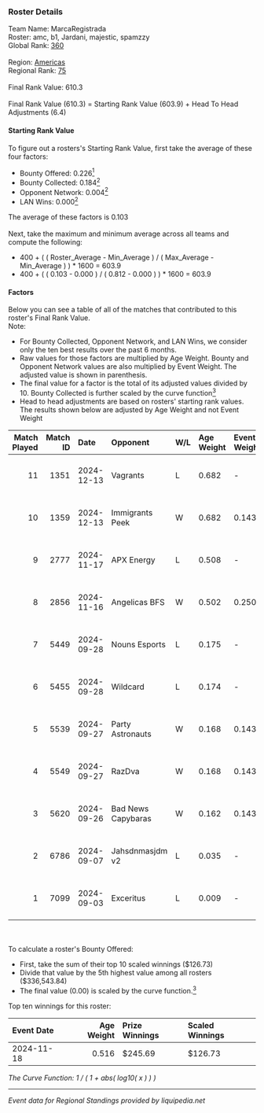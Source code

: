 ### Roster Details<br />
Team Name: MarcaRegistrada<br />
Roster: amc, b1, Jardani, majestic, spamzzy<br />
Global Rank: [360](../../standings_global_2025_03_01.md)<br />
<br />
Region: [Americas]( ../../standings_americas_2025_03_01.md)<br />
Regional Rank: [75]( ../../standings_americas_2025_03_01.md)<br />
<br />
Final Rank Value:  610.3<br />
<br />
Final Rank Value (610.3) = Starting Rank Value (603.9) + Head To Head Adjustments (6.4)<br />

#### Starting Rank Value<br />
To figure out a rosters's Starting Rank Value, first take the average of these four factors:<br />
- Bounty Offered: 0.226[<sup>1</sup>](#table2)
- Bounty Collected: 0.184[<sup>2</sup>](#table1)
- Opponent Network: 0.004[<sup>2</sup>](#table1)
- LAN Wins: 0.000[<sup>2</sup>](#table1)

The average of these factors is 0.103<br />
<br />
Next, take the maximum and minimum average across all teams and compute the following:<br />
- 400 + ( ( Roster_Average - Min_Average ) / ( Max_Average - Min_Average ) ) * 1600 = 603.9
- 400 + ( ( 0.103 - 0.000 ) / ( 0.812 - 0.000 ) ) * 1600 = 603.9


#### Factors<br />
Below you can see a table of all of the matches that contributed to this roster's Final Rank Value.<br />
Note:<br />

- For Bounty Collected, Opponent Network, and LAN Wins, we consider only the ten best results over the past 6 months.
- Raw values for those factors are multiplied by Age Weight. Bounty and Opponent Network values are also multiplied by Event Weight. The adjusted value is shown in parenthesis.
- The final value for a factor is the total of its adjusted values divided by 10. Bounty Collected is further scaled by the curve function[<sup>3</sup>](#curveFunction)
- Head to head adjustments are based on rosters' starting rank values. The results shown below are adjusted by Age Weight and not Event Weight
<span id="table1"></span><br />


| Match Played | Match ID | Date       | Opponent           | W/L | Age Weight | Event Weight | Bounty Collected | Opponent Network | LAN Wins  | H2H Adj. | Roster                              |
| -: | -: | :- | :- | :- | :- | :- | :- | :- | :- | -: | :- |
|           11 |     1351 | 2024-12-13 | Vagrants           | L   | 0.682      | -            | -                | -                | -         |    -9.32 | amc, b1, Jardani, majestic, spamzzy |
|           10 |     1359 | 2024-12-13 | Immigrants Peek    | W   | 0.682      | 0.143        | 0.001 (0.000)    | 0.248 (0.024)    | 0 (0.000) |    11.27 | amc, b1, Jardani, majestic, spamzzy |
|            9 |     2777 | 2024-11-17 | APX Energy         | L   | 0.508      | -            | -                | -                | -         |    -8.16 | amc, b1, Jardani, Majestic, Medusa  |
|            8 |     2856 | 2024-11-16 | Angelicas BFS      | W   | 0.502      | 0.250        | 0.000 (0.000)    | 0.026 (0.003)    | 0 (0.000) |     7.16 | amc, b1, Jardani, Majestic, Medusa  |
|            7 |     5449 | 2024-09-28 | Nouns Esports      | L   | 0.175      | -            | -                | -                | -         |    -1.92 | 4TAYLOR, amc, b1, Jardani, Majestic |
|            6 |     5455 | 2024-09-28 | Wildcard           | L   | 0.174      | -            | -                | -                | -         |    -0.08 | 4TAYLOR, amc, b1, Jardani, Majestic |
|            5 |     5539 | 2024-09-27 | Party Astronauts   | W   | 0.168      | 0.143        | 0.008 (0.000)    | 0.410 (0.010)    | 0 (0.000) |     3.60 | 4TAYLOR, amc, b1, Jardani, Majestic |
|            4 |     5549 | 2024-09-27 | RazDva             | W   | 0.168      | 0.143        | 0.000 (0.000)    | 0.008 (0.000)    | 0 (0.000) |     1.82 | 4TAYLOR, amc, b1, Jardani, Majestic |
|            3 |     5620 | 2024-09-26 | Bad News Capybaras | W   | 0.162      | 0.143        | 0.001 (0.000)    | 0.127 (0.003)    | 0 (0.000) |     2.93 | 4TAYLOR, amc, b1, Jardani, Majestic |
|            2 |     6786 | 2024-09-07 | Jahsdnmasjdm v2    | L   | 0.035      | -            | -                | -                | -         |    -0.74 | amc, b1, Jardani, kezz, majestic    |
|            1 |     7099 | 2024-09-03 | Exceritus          | L   | 0.009      | -            | -                | -                | -         |    -0.13 | amc, b1, Jardani, kezz, majestic    |

<br />
<span id="table2"></span><br />
To calculate a roster's Bounty Offered:<br />

- First, take the sum of their top 10 scaled winnings ($126.73)
- Divide that value by the 5th highest value among all rosters ($336,543.84)
- The final value (0.00) is scaled by the curve function.[<sup>3</sup>](#curveFunction)

Top ten winnings for this roster:<br />

| Event Date | Age Weight | Prize Winnings | Scaled Winnings |
| :- | -: | :- | :- |
| 2024-11-18 |      0.516 | $245.69        | $126.73         |


<span id="curveFunction"></span>_The Curve Function: 1 / ( 1 + abs( log10( x ) ) )_<br />

---
_Event data for Regional Standings provided by liquipedia.net_<br />
